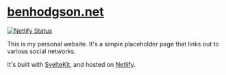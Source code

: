 # [benhodgson.net](https://benhodgson.net)

[![Netlify Status](https://api.netlify.com/api/v1/badges/b2c6e2e8-26b0-4098-8010-199b58d4d1a7/deploy-status)](https://app.netlify.com/sites/ben-hodgson/deploys)

This is my personal website. It's a simple placeholder page that links out to various social networks.

It's built with [SvelteKit](https://kit.svelte.dev/), and hosted on [Netlify](https://netlify.com/).
